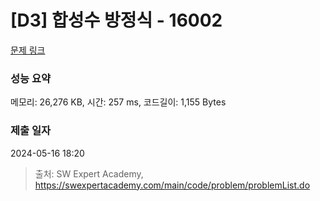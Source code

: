 # [D3] 합성수 방정식 - 16002 

[문제 링크](https://swexpertacademy.com/main/code/problem/problemDetail.do?contestProbId=AYYAGCNKPgIDFARc) 

### 성능 요약

메모리: 26,276 KB, 시간: 257 ms, 코드길이: 1,155 Bytes

### 제출 일자

2024-05-16 18:20



> 출처: SW Expert Academy, https://swexpertacademy.com/main/code/problem/problemList.do